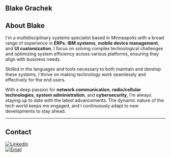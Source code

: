 ## Blake Grachek
## About Blake

I'm a multidisciplinary systems specialist based in Minneapolis with a broad range of experience in **ERPs**, **IBM systems**, **mobile device management**, and **UI customization**. I focus on solving complex technological challenges and optimizing system efficiency across various platforms, ensuring they align with business needs.

Skilled in the languages and tools necessary to both maintain and develop these systems, I thrive on making technology work seamlessly and effectively for the end users. 

With a deep passion for **network communication**, **radio/cellular technologies**, **system administration**, and **cybersecurity**, I’m always staying up to date with the latest advancements. The dynamic nature of the tech world keeps me engaged, and I continuously adapt to new developments to stay ahead.

---

## Contact

[![LinkedIn](https://img.shields.io/badge/LinkedIn-Profile-blue?style=flat&logo=linkedin)](https://www.linkedin.com/in/blakegrachek)
<br>
<a href="mailto:b.m.grachek@gmail.com">
    <img src="https://img.shields.io/badge/Email-b.m.grachek@gmail.com-blue?style=flat&logo=gmail&logoColor=white" alt="Email" />
</a>
